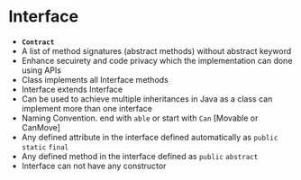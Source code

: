 # Interface
- **`Contract`**
- A list of method signatures (abstract methods) without abstract keyword
- Enhance secuirety and code privacy which the implementation can done using APIs
- Class implements all Interface methods
- Interface extends Interface
- Can be used to achieve multiple inheritances in Java as a class can implement more than one interface
- Naming Convention. end with `able` or start with `Can` [Movable or CanMove]
- Any defined attribute in the interface defined automatically as `public` `static` `final`
- Any defined method in the interface defined as `public` `abstract`
- Interface can not have any constructor
